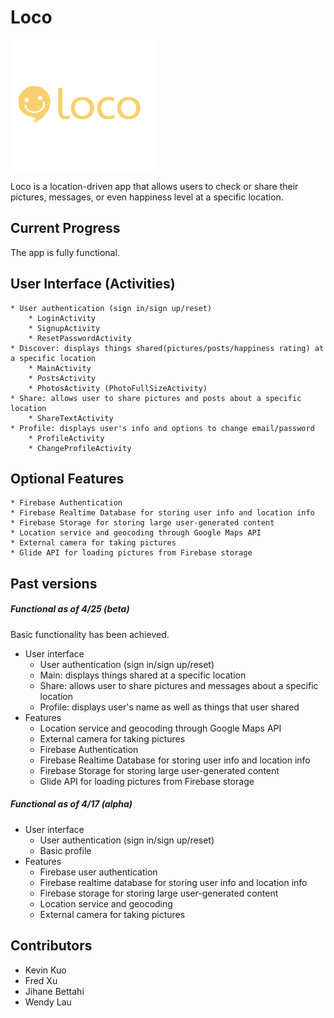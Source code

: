 Loco
======
![Loco logo](documentation/loco_logo.png)

Loco is a location-driven app that allows users to check or share their pictures, messages, or even happiness level at a specific location.

## Current Progress
The app is fully functional.

## User Interface (Activities)
    * User authentication (sign in/sign up/reset)
		* LoginActivity
		* SignupActivity
		* ResetPasswordActivity
	* Discover: displays things shared(pictures/posts/happiness rating) at a specific location
		* MainActivity
		* PostsActivity
		* PhotosActivity (PhotoFullSizeActivity)
	* Share: allows user to share pictures and posts about a specific location
		* ShareTextActivity
    * Profile: displays user's info and options to change email/password
		* ProfileActivity
		* ChangeProfileActivity
		
## Optional Features
    * Firebase Authentication
    * Firebase Realtime Database for storing user info and location info
    * Firebase Storage for storing large user-generated content
    * Location service and geocoding through Google Maps API
    * External camera for taking pictures
	* Glide API for loading pictures from Firebase storage
	
## Past versions
##### Functional as of 4/25 (beta)
Basic functionality has been achieved.
* User interface
    * User authentication (sign in/sign up/reset)
	* Main: displays things shared at a specific location
	* Share: allows user to share pictures and messages about a specific location
    * Profile: displays user's name as well as things that user shared
* Features
    * Location service and geocoding through Google Maps API
    * External camera for taking pictures
    * Firebase Authentication
    * Firebase Realtime Database for storing user info and location info
    * Firebase Storage for storing large user-generated content
	* Glide API for loading pictures from Firebase storage


##### Functional as of 4/17 (alpha)
* User interface
    * User authentication (sign in/sign up/reset)
    * Basic profile
* Features
    * Firebase user authentication
    * Firebase realtime database for storing user info and location info
    * Firebase storage for storing large user-generated content
    * Location service and geocoding
    * External camera for taking pictures

## Contributors
* Kevin Kuo
* Fred Xu
* Jihane Bettahi
* Wendy Lau

